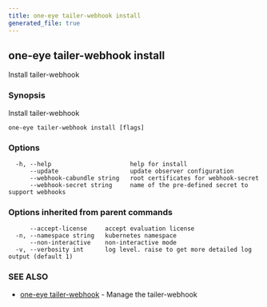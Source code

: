 ```yaml
---
title: one-eye tailer-webhook install
generated_file: true
---
```

## one-eye tailer-webhook install

Install tailer-webhook

### Synopsis

Install tailer-webhook

```
one-eye tailer-webhook install [flags]
```

### Options

```
  -h, --help                      help for install
      --update                    update observer configuration
      --webhook-cabundle string   root certificates for webhook-secret
      --webhook-secret string     name of the pre-defined secret to support webhooks
```

### Options inherited from parent commands

```
      --accept-license     accept evaluation license
  -n, --namespace string   kubernetes namespace
      --non-interactive    non-interactive mode
  -v, --verbosity int      log level. raise to get more detailed log output (default 1)
```

### SEE ALSO

* [one-eye tailer-webhook](/docs/one-eye/cli/reference/one-eye_tailer-webhook/)	 - Manage the tailer-webhook


